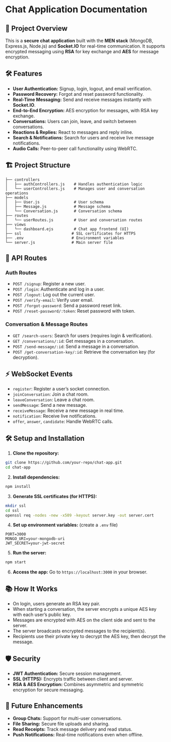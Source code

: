 # Chat Application Documentation

## 🚀 Project Overview

This is a **secure chat application** built with the **MEN stack** (MongoDB, Express.js, Node.js) and **Socket.IO** for real-time communication. It supports encrypted messaging using **RSA** for key exchange and **AES** for message encryption.

## 🛠️ Features

- **User Authentication:** Signup, login, logout, and email verification.
- **Password Recovery:** Forgot and reset password functionality.
- **Real-Time Messaging:** Send and receive messages instantly with **Socket.IO**.
- **End-to-End Encryption:** AES encryption for messages, with RSA key exchange.
- **Conversations:** Users can join, leave, and switch between conversations.
- **Reactions & Replies:** React to messages and reply inline.
- **Search & Notifications:** Search for users and receive live message notifications.
- **Audio Calls:** Peer-to-peer call functionality using WebRTC.

## 🏗️ Project Structure

```
├── controllers
│   ├── authControllers.js    # Handles authentication logic
│   └── userControllers.js    # Manages user and conversation operations
├── models
│   ├── User.js               # User schema
│   ├── Message.js            # Message schema
│   └── Conversation.js       # Conversation schema
├── routes
│   └── userRoutes.js         # User and conversation routes
├── views
│   └── dashboard.ejs         # Chat app frontend (UI)
├── ssl                      # SSL certificates for HTTPS
├── .env                     # Environment variables
└── server.js                # Main server file
```

## 📜 API Routes

### Auth Routes

- `POST /signup`: Register a new user.
- `POST /login`: Authenticate and log in a user.
- `POST /logout`: Log out the current user.
- `POST /verify-email`: Verify user email.
- `POST /forgot-password`: Send a password reset link.
- `POST /reset-password/:token`: Reset password with token.

### Conversation & Message Routes

- `GET /search-users`: Search for users (requires login & verification).
- `GET /conversations/:id`: Get messages in a conversation.
- `POST /send-message/:id`: Send a message in a conversation.
- `POST /get-conversation-key/:id`: Retrieve the conversation key (for decryption).

## ⚡ WebSocket Events

- `register`: Register a user’s socket connection.
- `joinConversation`: Join a chat room.
- `leaveConversation`: Leave a chat room.
- `sendMessage`: Send a new message.
- `receiveMessage`: Receive a new message in real time.
- `notification`: Receive live notifications.
- `offer`, `answer`, `candidate`: Handle WebRTC calls.

## 🛠️ Setup and Installation

1. **Clone the repository:**

```bash
git clone https://github.com/your-repo/chat-app.git
cd chat-app
```

2. **Install dependencies:**

```bash
npm install
```

3. **Generate SSL certificates (for HTTPS):**

```bash
mkdir ssl
cd ssl
openssl req -nodes -new -x509 -keyout server.key -out server.cert
```

4. **Set up environment variables:** (create a `.env` file)

```
PORT=3000
MONGO_URI=your-mongodb-uri
JWT_SECRET=your-jwt-secret
```

5. **Run the server:**

```bash
npm start
```

6. **Access the app:**
   Go to `https://localhost:3000` in your browser.

## 📚 How It Works

- On login, users generate an RSA key pair.
- When starting a conversation, the server encrypts a unique AES key with each user’s public key.
- Messages are encrypted with AES on the client side and sent to the server.
- The server broadcasts encrypted messages to the recipient(s).
- Recipients use their private key to decrypt the AES key, then decrypt the message.

## 🛡️ Security

- **JWT Authentication:** Secure session management.
- **SSL (HTTPS):** Encrypts traffic between client and server.
- **RSA & AES Encryption:** Combines asymmetric and symmetric encryption for secure messaging.

## 🚀 Future Enhancements

- **Group Chats:** Support for multi-user conversations.
- **File Sharing:** Secure file uploads and sharing.
- **Read Receipts:** Track message delivery and read status.
- **Push Notifications:** Real-time notifications even when offline.
